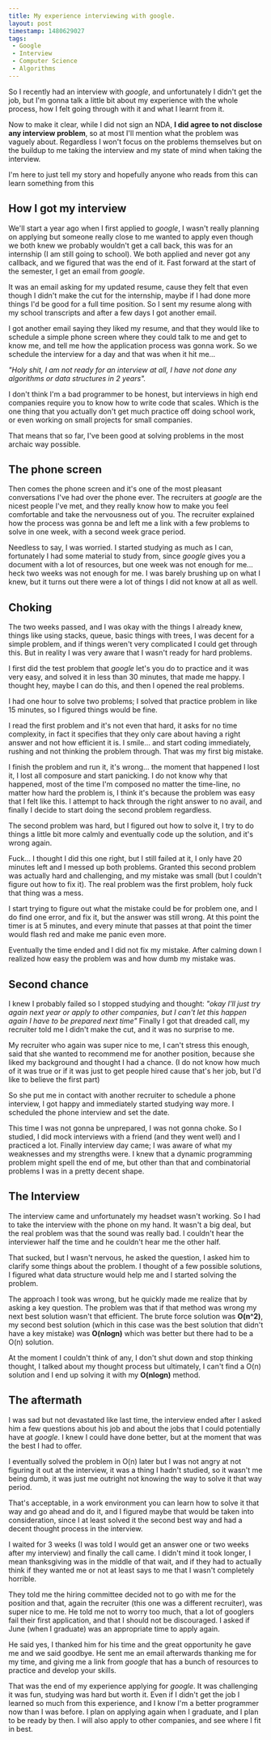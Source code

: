 ```yaml
---
title: My experience interviewing with google.
layout: post
timestamp: 1480629027
tags:
 - Google
 - Interview
 - Computer Science
 - Algorithms
---
```


So I recently had an interview with *google*, and unfortunately I didn't get the job, but I'm gonna talk a little bit about my experience with the whole process, how I felt going through with it and what I learnt from it.

Now to make it clear, while I did not sign an NDA, **I did agree to not disclose any interview problem**, so at most I'll mention what the problem was vaguely about. Regardless I won't focus on the problems themselves but on the buildup to me taking the interview and my state of mind when taking the interview.

I'm here to just tell my story and hopefully anyone who reads from this can learn something from this

## How I got my interview  

We'll start a year ago when I first applied to *google*, I wasn't really planning on applying but someone really close to me wanted to apply even though we both knew we probably wouldn't get a call back, this was for an internship (I am still going to school). We both applied and never got any callback, and we figured that was the end of it. Fast forward at the start of the semester, I get an email from *google*.

It was an email asking for my updated resume, cause they felt that even though I didn't make the cut for the internship, maybe if I had done more things I'd be good for a full time position. So I sent my resume along with my school transcripts and after a few days I got another email.

I got another email saying they liked my resume, and that they would like to schedule a simple phone screen where they could talk to me and get to know me, and tell me how the application process was gonna work. So we schedule the interview for a day and that was when it hit me...

*"Holy shit, I am not ready for an interview at all, I have not done any algorithms or data structures in 2 years".*

I don't think I'm a bad programmer to be honest, but interviews in high end companies require you to know how to write code that scales. Which is the one thing that you actually don't get much practice off doing school work, or even working on small projects for small companies.

That means that so far, I've been good at solving problems in the most archaic way possible.

## The phone screen  

Then comes the phone screen and it's one of the most pleasant conversations I've had over the phone ever. The recruiters at *google* are the nicest people I've met, and they really know how to make you feel comfortable and take the nervousness out of you. The recruiter explained how the process was gonna be and left me a link with a few problems to solve in one week, with a second week grace period.

Needless to say, I was worried. I started studying as much as I can, fortunately I had some material to study from, since *google* gives you a document with a lot of resources, but one week was not enough for me... heck two weeks was not enough for me. I was barely brushing up on what I knew, but it turns out there were a lot of things I did not know at all as well.

## Choking  

The two weeks passed, and I was okay with the things I already knew, things like using stacks, queue, basic things with trees, I was decent for a simple problem, and if things weren't very complicated I could get through this. But in reality I was very aware that I wasn't ready for hard problems.

I first did the test problem that *google* let's you do to practice and it was very easy, and solved it in less than 30 minutes, that made me happy. I thought hey, maybe I can do this, and then I opened the real problems.

I had one hour to solve two problems; I solved that practice problem in like 15 minutes, so I figured things would be fine.

I read the first problem and it's not even that hard, it asks for no time complexity, in fact it specifies that they only care about having a right answer and not how efficient it is. I smile... and start coding immediately, rushing and not thinking the problem through. That was my first big mistake.

I finish the problem and run it, it's wrong... the moment that happened I lost it, I lost all composure and start panicking. I do not know why that happened, most of the time I'm composed no matter the time-line, no matter how hard the problem is, I think it's because the problem was easy that I felt like this. I attempt to hack through the right answer to no avail, and finally I decide to start doing the second problem regardless.

The second problem was hard, but I figured out how to solve it, I try to do things a little bit more calmly and eventually code up the solution, and it's wrong again.

Fuck... I thought I did this one right, but I still failed at it, I only have 20 minutes left and I messed up both problems. Granted this second problem was actually hard and challenging, and my mistake was small (but I couldn't figure out how to fix it). The real problem was the first problem, holy fuck that thing was a mess.

I start trying to figure out what the mistake could be for problem one, and I do find one error, and fix it, but the answer was still wrong. At this point the timer is at 5 minutes, and every minute that passes at that point the timer would flash red and make me panic even more.

Eventually the time ended and I did not fix my mistake. After calming down I realized how easy the problem was and how dumb my mistake was.

## Second chance  

I knew I probably failed so I stopped studying and thought: *"okay I'll just try again next year or apply to other companies, but I can't let this happen again I have to be prepared next time"* Finally I got that dreaded call, my recruiter told me I didn't make the cut, and it was no surprise to me.

My recruiter who again was super nice to me, I can't stress this enough, said that she wanted to recommend me for another position, because she liked my background and thought I had a chance. (I do not know how much of it was true or if it was just to get people hired cause that's her job, but I'd like to believe the first part)

So she put me in contact with another recruiter to schedule a phone interview, I got happy and immediately started studying way more. I scheduled the phone interview and set the date.

This time I was not gonna be unprepared, I was not gonna choke. So I studied, I did mock interviews with a friend (and they went well) and I practiced a lot. Finally interview day came; I was aware of what my weaknesses and my strengths were. I knew that a dynamic programming problem might spell the end of me, but other than that and combinatorial problems I was in a pretty decent shape.


## The Interview  

The interview came and unfortunately my headset wasn't working. So I had to take the interview with the phone on my hand. It wasn't a big deal, but the real problem was that the sound was really bad. I couldn't hear the interviewer half the time and he couldn't hear me the other half.

That sucked, but I wasn't nervous, he asked the question, I asked him to clarify some things about the problem. I thought of a few possible solutions, I figured what data structure would help me and I started solving the problem.

The approach I took was wrong, but he quickly made me realize that by asking a key question. The problem was that if that method was wrong my next best solution wasn't that efficient. The brute force solution was **O(n^2)**, my second best solution (which in this case was the best solution that didn't have a key mistake) was **O(nlogn)** which was better but there had to be a O(n) solution.

At the moment I couldn't think of any, I don't shut down and stop thinking thought, I talked about my thought process but ultimately, I can't find a O(n) solution and I end up solving it with my **O(nlogn)** method.

## The aftermath  

I was sad but not devastated like last time, the interview ended after I asked him a few questions about his job and about the jobs that I could potentially have at *google*. I knew I could have done better, but at the moment that was the best I had to offer.

I eventually solved the problem in O(n) later but I was not angry at not figuring it out at the interview, it was a thing I hadn't studied, so it wasn't me being dumb, it was just me outright not knowing the way to solve it that way period.

That's acceptable, in a work environment you can learn how to solve it that way and go ahead and do it, and I figured maybe that would be taken into consideration, since I at least solved it the second best way and had a decent thought process in the interview.

I waited for 3 weeks (I was told I would get an answer one or two weeks after my interview) and finally the call came. I didn't mind it took longer, I mean thanksgiving was in the middle of that wait, and if they had to actually think if they wanted me or not at least says to me that I wasn't completely horrible.

They told me the hiring committee decided not to go with me for the position and that, again the recruiter (this one was a different recruiter), was super nice to me. He told me not to worry too much, that a lot of googlers fail their first application, and that I should not be discouraged. I asked if June (when I graduate) was an appropriate time to apply again.

He said yes, I thanked him for his time and the great opportunity he gave me and we said goodbye. He sent me an email afterwards thanking me for my time, and giving me a link from *google* that has a bunch of resources to practice and develop your skills.

That was the end of my experience applying for *google*. It was challenging it was fun, studying was hard but worth it. Even if I didn't get the job I learned so much from this experience, and I know I'm a better programmer now than I was before. I plan on applying again when I graduate, and I plan to be ready by then. I will also apply to other companies, and see where I fit in best.
